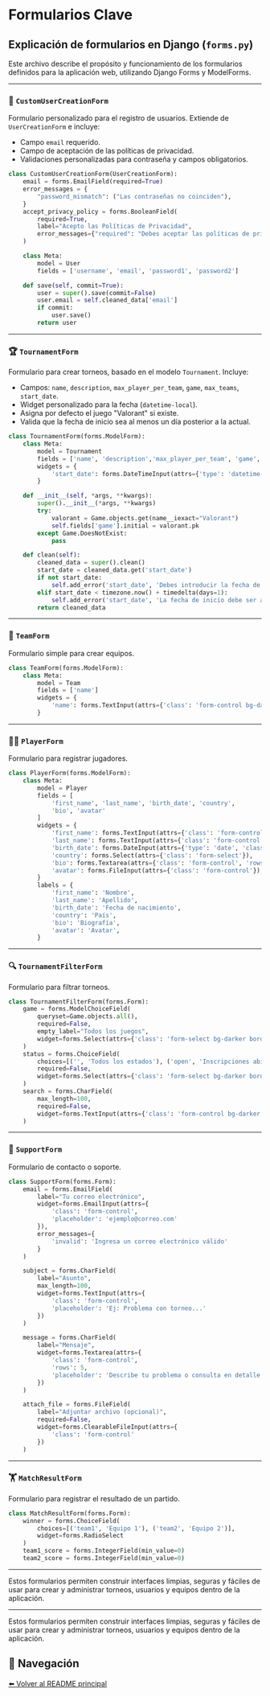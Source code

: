 # Formularios Clave

## Explicación de formularios en Django (`forms.py`)

Este archivo describe el propósito y funcionamiento de los formularios definidos para la aplicación web, utilizando Django Forms y ModelForms.

---

### 🧾 `CustomUserCreationForm`

Formulario personalizado para el registro de usuarios. Extiende de `UserCreationForm` e incluye:

* Campo `email` requerido.
* Campo de aceptación de las políticas de privacidad.
* Validaciones personalizadas para contraseña y campos obligatorios.

```python
class CustomUserCreationForm(UserCreationForm):
    email = forms.EmailField(required=True)
    error_messages = {
        "password_mismatch": ("Las contraseñas no coinciden"),
    }
    accept_privacy_policy = forms.BooleanField(
        required=True,
        label="Acepto las Políticas de Privacidad",
        error_messages={"required": "Debes aceptar las políticas de privacidad para registrarte."}
    )

    class Meta:
        model = User
        fields = ['username', 'email', 'password1', 'password2']

    def save(self, commit=True):
        user = super().save(commit=False)
        user.email = self.cleaned_data['email']
        if commit:
            user.save()
        return user
```

---

### 🏆 `TournamentForm`

Formulario para crear torneos, basado en el modelo `Tournament`. Incluye:

* Campos: `name`, `description`, `max_player_per_team`, `game`, `max_teams`, `start_date`.
* Widget personalizado para la fecha (`datetime-local`).
* Asigna por defecto el juego "Valorant" si existe.
* Valida que la fecha de inicio sea al menos un día posterior a la actual.

```python
class TournamentForm(forms.ModelForm):
    class Meta:
        model = Tournament
        fields = ['name', 'description','max_player_per_team', 'game', 'max_teams', 'start_date']
        widgets = {
            'start_date': forms.DateTimeInput(attrs={'type': 'datetime-local'}),
        }

    def __init__(self, *args, **kwargs):
        super().__init__(*args, **kwargs)
        try:
            valorant = Game.objects.get(name__iexact="Valorant")
            self.fields['game'].initial = valorant.pk
        except Game.DoesNotExist:
            pass

    def clean(self):
        cleaned_data = super().clean()
        start_date = cleaned_data.get('start_date')
        if not start_date:
            self.add_error('start_date', 'Debes introducir la fecha de inicio del torneo.')
        elif start_date < timezone.now() + timedelta(days=1):
            self.add_error('start_date', 'La fecha de inicio debe ser al menos 1 día después de la fecha actual.')
        return cleaned_data
```

---

### 👥 `TeamForm`

Formulario simple para crear equipos.

```python
class TeamForm(forms.ModelForm):
    class Meta:
        model = Team
        fields = ['name']
        widgets = {
            'name': forms.TextInput(attrs={'class': 'form-control bg-dark text-white border-secondary'}),
        }
```

---

### 🧑‍💼 `PlayerForm`

Formulario para registrar jugadores.

```python
class PlayerForm(forms.ModelForm):
    class Meta:
        model = Player
        fields = [
            'first_name', 'last_name', 'birth_date', 'country',
            'bio', 'avatar'
        ]
        widgets = {
            'first_name': forms.TextInput(attrs={'class': 'form-control', 'placeholder': 'Nombre'}),
            'last_name': forms.TextInput(attrs={'class': 'form-control', 'placeholder': 'Apellido'}),
            'birth_date': forms.DateInput(attrs={'type': 'date', 'class': 'form-control'}),
            'country': forms.Select(attrs={'class': 'form-select'}),
            'bio': forms.Textarea(attrs={'class': 'form-control', 'rows': 4, 'placeholder': 'Cuéntanos algo sobre ti...'}),
            'avatar': forms.FileInput(attrs={'class': 'form-control'}),
        }
        labels = {
            'first_name': 'Nombre',
            'last_name': 'Apellido',
            'birth_date': 'Fecha de nacimiento',
            'country': 'País',
            'bio': 'Biografía',
            'avatar': 'Avatar',
        }
```

---

### 🔍 `TournamentFilterForm`

Formulario para filtrar torneos.

```python
class TournamentFilterForm(forms.Form):
    game = forms.ModelChoiceField(
        queryset=Game.objects.all(),
        required=False,
        empty_label="Todos los juegos",
        widget=forms.Select(attrs={'class': 'form-select bg-darker border-secondary text-light'})
    )
    status = forms.ChoiceField(
        choices=[('', 'Todos los estados'), ('open', 'Inscripciones abiertas'), ('ongoing', 'En progreso'), ('finished', 'Finalizados')],
        required=False,
        widget=forms.Select(attrs={'class': 'form-select bg-darker border-secondary text-light'})
    )
    search = forms.CharField(
        max_length=100,
        required=False,
        widget=forms.TextInput(attrs={'class': 'form-control bg-darker border-secondary text-light', 'placeholder': 'Buscar torneos...'})
    )
```

---

### 📩 `SupportForm`

Formulario de contacto o soporte.

```python
class SupportForm(forms.Form):
    email = forms.EmailField(
        label="Tu correo electrónico",
        widget=forms.EmailInput(attrs={
            'class': 'form-control',
            'placeholder': 'ejemplo@correo.com'
        }),
        error_messages={
            'invalid': 'Ingresa un correo electrónico válido'
        }
    )

    subject = forms.CharField(
        label="Asunto",
        max_length=100,
        widget=forms.TextInput(attrs={
            'class': 'form-control',
            'placeholder': 'Ej: Problema con torneo...'
        })
    )

    message = forms.CharField(
        label="Mensaje",
        widget=forms.Textarea(attrs={
            'class': 'form-control',
            'rows': 5,
            'placeholder': 'Describe tu problema o consulta en detalle...'
        })
    )

    attach_file = forms.FileField(
        label="Adjuntar archivo (opcional)",
        required=False,
        widget=forms.ClearableFileInput(attrs={
            'class': 'form-control'
        })
    )
```

---

### 🏋️ `MatchResultForm`

Formulario para registrar el resultado de un partido.

```python
class MatchResultForm(forms.Form):
    winner = forms.ChoiceField(
        choices=[('team1', 'Equipo 1'), ('team2', 'Equipo 2')],
        widget=forms.RadioSelect
    )
    team1_score = forms.IntegerField(min_value=0)
    team2_score = forms.IntegerField(min_value=0)
```

---

Estos formularios permiten construir interfaces limpias, seguras y fáciles de usar para crear y administrar torneos, usuarios y equipos dentro de la aplicación.


---

Estos formularios permiten construir interfaces limpias, seguras y fáciles de usar para crear y administrar torneos, usuarios y equipos dentro de la aplicación.

## 🔄 Navegación
[⬅️ Volver al README principal](../README.md)
